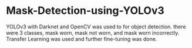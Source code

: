 # Mask-Detection-using-YOLOv3
YOLOv3 with Darknet and OpenCV was used to for object detection. there were 3 classes, mask worn, mask not worn, and mask worn incorrectly. Transfer Learning was used and further fine-tuning was done.
